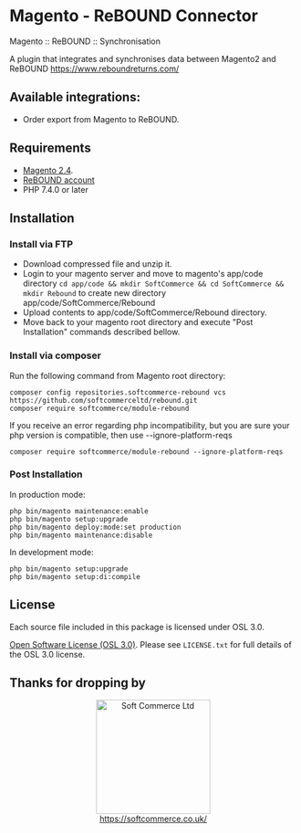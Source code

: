 # Magento - ReBOUND Connector
Magento :: ReBOUND :: Synchronisation

A plugin that integrates and synchronises data between Magento2 and ReBOUND https://www.reboundreturns.com/

## Available integrations:
- Order export from Magento to ReBOUND.

## Requirements
* [Magento 2.4](https://magento.com/tech-resources/download).
* [ReBOUND account](https://www.reboundreturns.com/)
* PHP 7.4.0 or later

## Installation

### Install via FTP
* Download compressed file and unzip it.
* Login to your magento server and move to magento's app/code directory
`cd app/code && mkdir SoftCommerce && cd SoftCommerce && mkdir Rebound` to create new directory app/code/SoftCommerce/Rebound
* Upload contents to app/code/SoftCommerce/Rebound directory.
* Move back to your magento root directory and execute "Post Installation" commands described bellow.

### Install via composer

Run the following command from Magento root directory:

```
composer config repositories.softcommerce-rebound vcs https://github.com/softcommerceltd/rebound.git
composer require softcommerce/module-rebound
```
If you receive an error regarding php incompatibility, but you are sure your php version is compatible, then use --ignore-platform-reqs
```
composer require softcommerce/module-rebound --ignore-platform-reqs
```

### Post Installation

In production mode:
```
php bin/magento maintenance:enable
php bin/magento setup:upgrade
php bin/magento deploy:mode:set production
php bin/magento maintenance:disable
```

In development mode:
```
php bin/magento setup:upgrade
php bin/magento setup:di:compile
```

## License
Each source file included in this package is licensed under OSL 3.0.

[Open Software License (OSL 3.0)](https://opensource.org/licenses/osl-3.0.php).
Please see `LICENSE.txt` for full details of the OSL 3.0 license.

## Thanks for dropping by

<p align="center">
    <a href="https://magento.com">
        <img src="https://softcommerce.co.uk/pub/media/banner/logo.svg" width="200" alt="Soft Commerce Ltd" />
    </a>
    <br />
    <a href="https://softcommerce.co.uk/">
        https://softcommerce.co.uk/
    </a>
</p>




